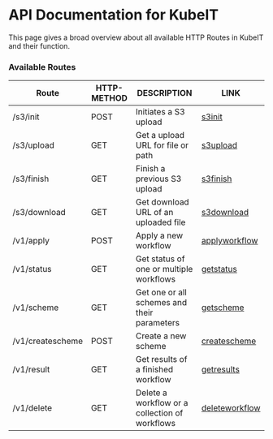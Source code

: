 # API Documentation for KubeIT

This page gives a broad overview about all available HTTP Routes in KubeIT and their function.

### Available Routes


| Route            | HTTP-METHOD | DESCRIPTION                                    | LINK |
|------------------|-------------|------------------------------------------------|------|
| /s3/init         | POST        | Initiates a S3 upload                          |[s3init](#s3init) |
| /s3/upload       | GET         | Get a upload URL for file or path              |[s3upload](#s3upload) |
| /s3/finish       | GET         | Finish a previous S3 upload                    |[s3finish](#s3finish) |
| /s3/download     | GET         | Get download URL of an uploaded file           |[s3download](#s3download) |
| /v1/apply        | POST        | Apply a new workflow                           |[applyworkflow](#applyworkflow) |
| /v1/status       | GET         | Get status of one or multiple workflows        |[getstatus](#getstatus) |
| /v1/scheme       | GET         | Get one or all schemes and their parameters    |[getscheme](#getscheme) |
| /v1/createscheme | POST        | Create a new scheme                            |[createscheme](#createscheme) |
| /v1/result       | GET         | Get results of a finished workflow             |[getresults](#getresults) |
| /v1/delete       | GET         | Delete a workflow or a collection of workflows |[deleteworkflow](#deleteworkflow) |